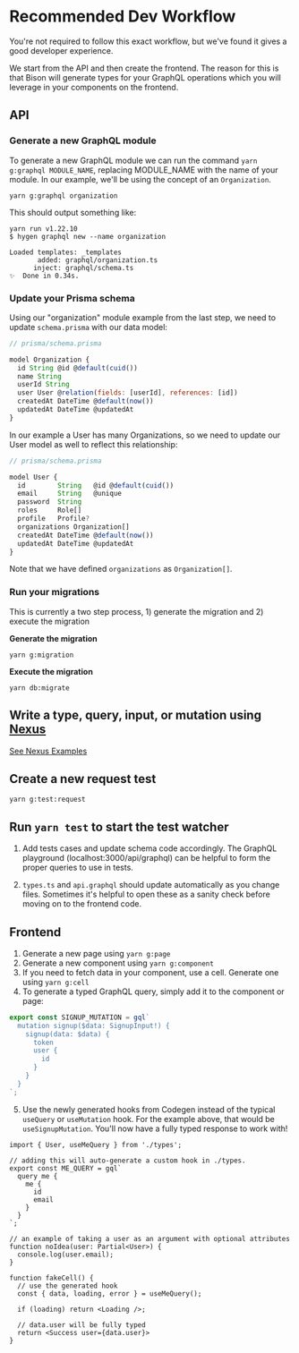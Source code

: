 # Recommended Dev Workflow

You're not required to follow this exact workflow, but we've found it gives a good developer experience.

We start from the API and then create the frontend. The reason for this is that Bison will generate types for your GraphQL operations which you will leverage in your components on the frontend.

## API

### Generate a new GraphQL module

To generate a new GraphQL module we can run the command `yarn g:graphql MODULE_NAME`, replacing MODULE_NAME with the name of your module. In our example, we'll be using the concept of an `Organization`.

```shell
yarn g:graphql organization
```

This should output something like:

```shell
yarn run v1.22.10
$ hygen graphql new --name organization

Loaded templates: _templates
       added: graphql/organization.ts
      inject: graphql/schema.ts
✨  Done in 0.34s.
```

### Update your Prisma schema

Using our "organization" module example from the last step, we need to update `schema.prisma` with our data model:

```javascript
// prisma/schema.prisma

model Organization {
  id String @id @default(cuid())
  name String
  userId String
  user User @relation(fields: [userId], references: [id])
  createdAt DateTime @default(now())
  updatedAt DateTime @updatedAt
}
```

In our example a User has many Organizations, so we need to update our User model as well to reflect this relationship:

```javascript
// prisma/schema.prisma

model User {
  id        String   @id @default(cuid())
  email     String   @unique
  password  String
  roles     Role[]
  profile   Profile?
  organizations Organization[]
  createdAt DateTime @default(now())
  updatedAt DateTime @updatedAt
}
```

Note that we have defined `organizations` as `Organization[]`.

### Run your migrations

This is currently a two step process, 1) generate the migration and 2) execute the migration

**Generate the migration**

```shell
yarn g:migration
```

**Execute the migration**

```shell
yarn db:migrate
```

## Write a type, query, input, or mutation using [Nexus](https://nexusjs.org/guides/schema)

[See Nexus Examples](./nexus-examples.md)

## Create a new request test

```shell
yarn g:test:request
```

## Run `yarn test` to start the test watcher

1. Add tests cases and update schema code accordingly. The GraphQL playground (localhost:3000/api/graphql) can be helpful to form the proper queries to use in tests.

1. `types.ts` and `api.graphql` should update automatically as you change files. Sometimes it's helpful to open these as a sanity check before moving on to the frontend code.

## Frontend

1. Generate a new page using `yarn g:page`
1. Generate a new component using `yarn g:component`
1. If you need to fetch data in your component, use a cell. Generate one using `yarn g:cell`
1. To generate a typed GraphQL query, simply add it to the component or page:

```ts
export const SIGNUP_MUTATION = gql`
  mutation signup($data: SignupInput!) {
    signup(data: $data) {
      token
      user {
        id
      }
    }
  }
`;
```

5. Use the newly generated hooks from Codegen instead of the typical `useQuery` or `useMutation` hook. For the example above, that would be `useSignupMutation`. You'll now have a fully typed response to work with!

```tsx
import { User, useMeQuery } from './types';

// adding this will auto-generate a custom hook in ./types.
export const ME_QUERY = gql`
  query me {
    me {
      id
      email
    }
  }
`;

// an example of taking a user as an argument with optional attributes
function noIdea(user: Partial<User>) {
  console.log(user.email);
}

function fakeCell() {
  // use the generated hook
  const { data, loading, error } = useMeQuery();

  if (loading) return <Loading />;

  // data.user will be fully typed
  return <Success user={data.user}>
}
```
